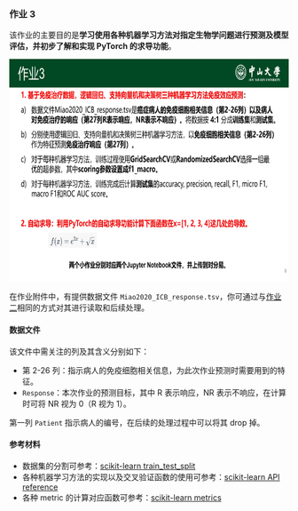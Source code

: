 ### 作业 3

该作业的主要目的是**学习使用各种机器学习方法对指定生物学问题进行预测及模型评估，并初步了解和实现 PyTorch 的求导功能**。

<img src="..\_static\images\q3.png" height="400px" />

在作业附件中，有提供数据文件 `Miao2020_ICB_response.tsv`，你可通过与[作业二](assignment2.md)相同的方式对其进行读取和后续处理。

#### 数据文件

该文件中需关注的列及其含义分别如下：

- 第 2-26 列：指示病人的免疫细胞相关信息，为此次作业预测时需要用到的特征。
- `Response`：本次作业的预测目标，其中 R 表示响应，NR 表示不响应，在计算时可将 NR 视为 0（R 视为 1）。

第一列 `Patient` 指示病人的编号，在后续的处理过程中可以将其 drop 掉。

#### 参考材料

- 数据集的分割可参考：[scikit-learn train_test_split](https://scikit-learn.org/stable/modules/generated/sklearn.model_selection.train_test_split.html)
- 各种机器学习方法的实现以及交叉验证函数的使用可参考：[scikit-learn API reference](https://scikit-learn.org/stable/api/index.html)
- 各种 metric 的计算对应函数可参考：[scikit-learn metrics](https://scikit-learn.org/stable/api/sklearn.metrics.html)

